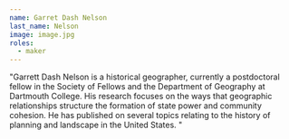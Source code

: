 ```yaml
---
name: Garret Dash Nelson
last_name: Nelson
image: image.jpg
roles:
  - maker
---
```

"Garrett Dash Nelson is a historical geographer, currently a postdoctoral fellow in the Society of Fellows and the Department of Geography at Dartmouth College. His research focuses on the ways that geographic relationships structure the formation of state power and community cohesion. He has published on several topics relating to the history of planning and landscape in the United States.
"
